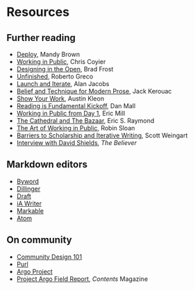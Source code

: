 # Resources

## Further reading

* [Deploy](http://aworkinglibrary.com/writing/deploy/), Mandy Brown
* [Working in Public](http://chriscoyier.net/2012/09/23/working-in-public/), Chris Coyier
* [Designing in the Open](http://bradfrostweb.com/blog/post/designing-in-the-open/), Brad Frost
* [Unfinished](http://robertogreco.tumblr.com/post/6839277872/unfinished-brian-eno-and-konrad-glogowski), Roberto Greco
* [Launch and Iterate](http://text-patterns.thenewatlantis.com/2014/02/launch-and-iterate.html), Alan Jacobs
* [Belief and Technique for Modern Prose](http://www.writing.upenn.edu/~afilreis/88/kerouac-technique.html), Jack Kerouac
* [Show Your Work](http://austinkleon.com/show-your-work/), Austin Kleon
* [Reading is Fundamental Kickoff](http://danielmall.com/articles/rif-kickoff/), Dan Mall
* [Working in Public from Day 1](http://18fblog.tumblr.com/post/93415834296/working-in-public-from-day-1), Eric Mill
* [The Cathedral and The Bazaar](http://www.catb.org/esr/writings/cathedral-bazaar/), Eric S. Raymond
* [The Art of Working in Public](http://snarkmarket.com/2011/7189), Robin Sloan
* [Barriers to Scholarship and Iterative Writing](http://www.scottbot.net/HIAL/?p=40622), Scott Weingart
* [Interview with David Shields](http://logger.believermag.com/post/48351697731/i-hadnt-yet-found-the-form-that-released-my-best), *The Believer*

## Markdown editors

* [Byword](http://bywordapp.com)
* [Dillinger](http://dillinger.io)
* [Draft](https://draftin.com)
* [iA Writer](http://www.iawriter.com)
* [Markable](http://markable.in)
* [Atom](https://atom.io)

## On community

* [Community Design 101](http://howto.p2pu.org)
* [Purl](http://p2pu.github.io/jekyll-course-experiment/)
* [Argo Project](http://argoproject.org)
* [Project Argo Field Report](http://contentsmagazine.com/articles/field-report-project-argo/), *Contents* Magazine
